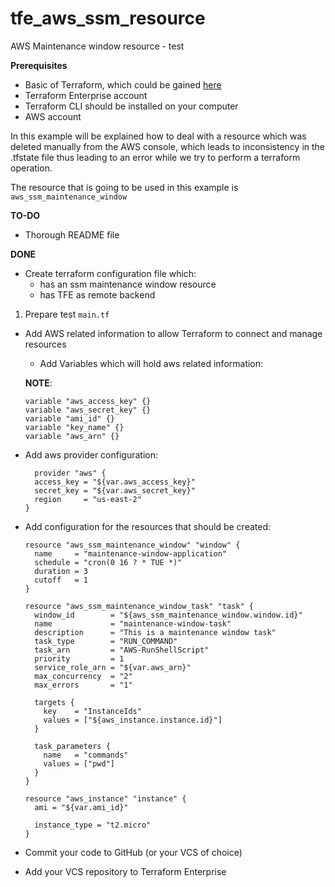# tfe_aws_ssm_resource
AWS Maintenance window resource - test

**Prerequisites**
 - Basic of Terraform, which could be gained [here](https://www.terraform.io/intro/index.html)
 - Terraform Enterprise account
 - Terraform CLI should be installed on your computer
 - AWS account

In this example  will be explained how to deal with a
resource which was deleted manually from the AWS console, which leads
to inconsistency in the .tfstate file thus leading to an error 
while we try to perform a terraform operation.

The resource that is going to be used in this example is `aws_ssm_maintenance_window`


**TO-DO** 

- Thorough README file


**DONE**

- Create terraform configuration file which: 
  - has an ssm maintenance window resource 
  - has TFE as remote backend


1. Prepare test `main.tf`

 - Add AWS related information to allow Terraform to connect and manage resources
   
   - Add Variables which will hold aws related information: 

   **NOTE**:
   ```
   variable "aws_access_key" {}
   variable "aws_secret_key" {}
   variable "ami_id" {}
   variable "key_name" {}
   variable "aws_arn" {}
   ```
- Add aws provider configuration:
  ```
    provider "aws" {
    access_key = "${var.aws_access_key}"
    secret_key = "${var.aws_secret_key}"
    region     = "us-east-2"
  }
  ```
- Add configuration for the resources that should be created: 
  
  ```
  resource "aws_ssm_maintenance_window" "window" {
    name     = "maintenance-window-application"
    schedule = "cron(0 16 ? * TUE *)"
    duration = 3
    cutoff   = 1
  }
  
  resource "aws_ssm_maintenance_window_task" "task" {
    window_id        = "${aws_ssm_maintenance_window.window.id}"
    name             = "maintenance-window-task"
    description      = "This is a maintenance window task"
    task_type        = "RUN_COMMAND"
    task_arn         = "AWS-RunShellScript"
    priority         = 1
    service_role_arn = "${var.aws_arn}"
    max_concurrency  = "2"
    max_errors       = "1"
  
    targets {
      key    = "InstanceIds"
      values = ["${aws_instance.instance.id}"]
    }
  
    task_parameters {
      name   = "commands"
      values = ["pwd"]
    }
  }
  
  resource "aws_instance" "instance" {
    ami = "${var.ami_id}"
  
    instance_type = "t2.micro"
  }
  ```

 - Commit your code to GitHub (or your VCS of choice)

 - Add your VCS repository to Terraform Enterprise
